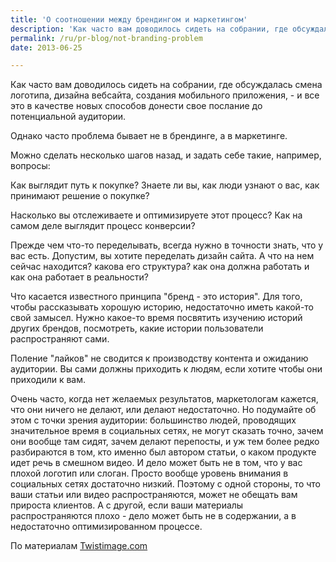 ```yaml
---
title: 'О соотношении между брендингом и маркетингом'
description: 'Как часто вам доводилось сидеть на собрании, где обсуждалась смена логотипа, дизайна вебсайта, создания мобильного приложения, - и все это в качестве новых способов донести свое послание до потенциальной аудитории.'
permalink: /ru/pr-blog/not-branding-problem
date: 2013-06-25

---
```


Как часто вам доводилось сидеть на собрании, где обсуждалась смена логотипа, дизайна вебсайта, создания мобильного приложения,  - и все это в качестве новых способов донести свое послание до потенциальной аудитории.

Однако часто проблема бывает не в брендинге, а в маркетинге.

Можно сделать несколько шагов назад, и задать себе такие, например, вопросы:

Как выглядит путь к покупке? Знаете ли вы, как люди узнают о вас, как принимают решение о покупке?

Насколько вы отслеживаете и оптимизируете этот процесс? Как на самом деле выглядит процесс конверсии?

Прежде чем что-то переделывать, всегда нужно в точности знать, что у вас есть. Допустим, вы хотите переделать дизайн сайта. А что на нем сейчас находится? какова его структура? как она должна работать и как она работает в реальности?

Что касается известного принципа "бренд - это история". Для того, чтобы рассказывать хорошую историю, недостаточно иметь какой-то свой замысел. Нужно какое-то время посвятить изучению историй других брендов, посмотреть, какие истории пользователи распространяют сами.

Поление "лайков" не сводится к производству контента и ожиданию аудитории. Вы сами должны приходить к людям, если хотите чтобы они приходили к вам.

Очень часто, когда нет желаемых результатов, маркетологам кажется, что они ничего не делают, или делают недостаточно. Но подумайте об этом с точки зрения аудитории: большинство людей, проводящих значительное время в социальных сетях, не могут сказать точно, зачем они вообще там сидят, зачем делают перепосты, и уж тем более редко разбираются в том, кто именно был автором статьи, о каком продукте идет речь в смешном видео. И дело может быть не в том, что у вас плохой логотип или слоган. Просто вообще уровень внимания в социальных сетях достаточно низкий. Поэтому с одной стороны, то что ваши статьи или видео распространяются, может не обещать вам прироста клиентов. А с другой, если ваши материалы распространяются плохо - дело может быть не в содержании, а в недостаточно оптимизированном процессе.

По материалам <a href="http://www.twistimage.com/blog/archives/you-dont-have-a-branding-problem/">Twistimage.com</a>


